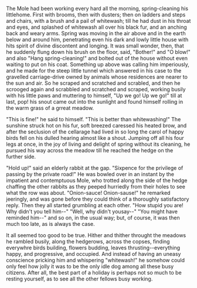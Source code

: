 The Mole had been working every hard all the morning, spring-cleaning his littlehome. First with brooms, then with dusters; then on ladders and steps and chairs, with a brush and a pail of whitewash; till he had dust in his throat and eyes, and splashed of whitewash all over his black fur, and an anching back and weary arms. Spring was moving in the air above and in the earth below and around him, penetrating even his dark and lowly little house with hits spirit of divine discontent and longing. It was small wonder, then, that he suddenly flung down his brush on the floor, said, "Bother!" and "O blow!" and also "Hang spring-cleaning!" and bolted out of the house without even waiting to put on his coat. Something up above was calling him imperiously, and he made for the steep little tunnel which answered in his case to the gravelled carriage-drive owned by animals whose residences are nearer to the sun and air. So he scraped and scratched and scrabled, and then he scrooged again and scrabbled and scratched and scraped, working busily with his little paws and muttering to himself, "Up we go! Up we go!" till at last, pop! his snout came out into the sunlight and found himself rolling in the warm grass of a grreat meadow.

"This is fine!" he said to himself. "This is better than whitewashing!" The sunshine struck hot on his fur, soft breezed caressed his heated brow, and after the seclusion of the cellarage had lived in so long the carol of happy birds fell on his dulled hearing almost like a shout. Jumping off all his four legs at once, in the joy of living and delight of spring without its cleaning, he pursued his way across the meadow till he reached the hedge on the further side.

"Hold up!" said an elderly rabbit at the gap. "Sixpence for the privilege of passing by the private road!" He was bowled over in an instant by the impatient and contemptuous Mole, who trotted along the side of the hedge chaffing the other rabbits as they peeped hurriedly from their holes to see what the row was about. "Onion-sauce! Onion-sause!" he remarked jeeringly, and was gone before they could think of a thoroughly satisfactory reply. Then they all started grumbling at each other. "How stupid you are! Why didn't you tell him--" "Well, why didn't yousay--" "You might have reminded him--" and so on, in the usual way; but, of course, it was then much too late, as is always the case.

It all seemed too good to be true. Hither and thither throught the meadows he rambled busily, along the hedgerows, across the copses, finding everywhre birds building, flowers budding, leaves thrusting--everything happy, and progressive, and occupied. And instead of having an uneasy conscience pricking him and whispering "whitewash!" he somehow could only feel how jolly it was to be the only idle dog among all these busy citizens. After all, the best part of a holiday is perhaps not so much to be resting yourself, as to see all the other fellows busy working.







